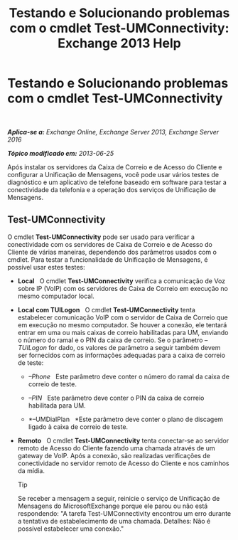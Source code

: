 ﻿---
title: 'Testando e Solucionando problemas com o cmdlet Test-UMConnectivity: Exchange 2013 Help'
TOCTitle: Testando e Solucionando problemas com o cmdlet Test-UMConnectivity
ms:assetid: 08e67a99-e37f-4afd-bd58-455b62580af7
ms:mtpsurl: https://technet.microsoft.com/pt-br/library/Aa995978(v=EXCHG.150)
ms:contentKeyID: 56270504
ms.date: 05/22/2018
mtps_version: v=EXCHG.150
ms.translationtype: MT
---

# Testando e Solucionando problemas com o cmdlet Test-UMConnectivity

 

_**Aplica-se a:** Exchange Online, Exchange Server 2013, Exchange Server 2016_

_**Tópico modificado em:** 2013-06-25_

Após instalar os servidores da Caixa de Correio e de Acesso do Cliente e configurar a Unificação de Mensagens, você pode usar vários testes de diagnóstico e um aplicativo de telefone baseado em software para testar a conectividade da telefonia e a operação dos serviços de Unificação de Mensagens.

## Test-UMConnectivity

O cmdlet **Test-UMConnectivity** pode ser usado para verificar a conectividade com os servidores de Caixa de Correio e de Acesso do Cliente de várias maneiras, dependendo dos parâmetros usados com o cmdlet. Para testar a funcionalidade de Unificação de Mensagens, é possível usar estes testes:

  - **Local**   O cmdlet **Test-UMConnectivity** verifica a comunicação de Voz sobre IP (VoIP) com os servidores de Caixa de Correio em execução no mesmo computador local.

  - **Local com TUILogon**   O cmdlet **Test-UMConnectivity** tenta estabelecer comunicação VoIP com o servidor de Caixa de Correio que em execução no mesmo computador. Se houver a conexão, ele tentará entrar em uma ou mais caixas de correio habilitadas para UM, enviando o número do ramal e o PIN da caixa de correio. Se o parâmetro *–TUILogon* for dado, os valores de parâmetro a seguir também devem ser fornecidos com as informações adequadas para a caixa de correio de teste:
    
      - *–Phone*   Este parâmetro deve conter o número do ramal da caixa de correio de teste.
    
      - *–PIN*   Este parâmetro deve conter o PIN da caixa de correio habilitada para UM.
    
      - *–UMDialPlan   *Este parâmetro deve conter o plano de discagem ligado à caixa de correio de teste.

  - **Remoto**   O cmdlet **Test-UMConnectivity** tenta conectar-se ao servidor remoto de Acesso do Cliente fazendo uma chamada através de um gateway de VoIP. Após a conexão, são realizadas verificações de conectividade no servidor remoto de Acesso do Cliente e nos caminhos da mídia.
    

    > [!TIP]
    > Se receber a mensagem a seguir, reinicie o serviço de Unificação de Mensagens do MicrosoftExchange porque ele parou ou não está respondendo: "A tarefa Test-UMConnectivity encontrou um erro durante a tentativa de estabelecimento de uma chamada. Detalhes: Não é possível estabelecer uma conexão."


